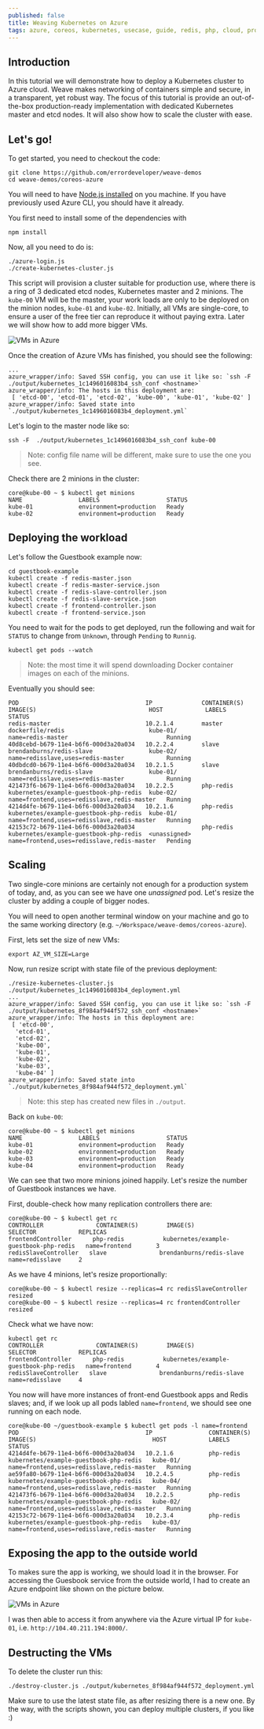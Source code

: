 ```yaml
---
published: false
title: Weaving Kubernetes on Azure
tags: azure, coreos, kubernetes, usecase, guide, redis, php, cloud, provisioning
---
```


## Introduction

In this tutorial we will demonstrate how to deploy a Kubernetes cluster to Azure cloud. Weave makes networking of containers simple and secure, in a transparent, yet robust way. The focus of this tutorial is provide an out-of-the-box production-ready implementation with dedicated Kubernetes master and etcd nodes. It will also show how to scale the cluster with ease.

## Let's go!
To get started, you need to checkout the code:

```
git clone https://github.com/errordeveloper/weave-demos
cd weave-demos/coreos-azure
```

You will need to have [Node.js installed](http://nodejs.org/download/) on you machine. If you have previously used Azure CLI, you should have it already.

You first need to install some of the dependencies with

```
npm install
```

Now, all you need to do is:

```
./azure-login.js
./create-kubernetes-cluster.js
```

This script will provision a cluster suitable for production use, where there is a ring of 3 dedicated etcd nodes, Kubernetes master and 2 minions. The `kube-00` VM will be the master, your work loads are only to be deployed on the minion nodes, `kube-01` and `kube-02`. Initially, all VMs are single-core, to ensure a user of the free tier can reproduce it without paying extra. Later we will show how to add more bigger VMs.

![VMs in Azure](https://www.dropbox.com/s/logk4mot2gnlxgn/Screenshot%202015-02-15%2015.54.45.png?dl=1)

Once the creation of Azure VMs has finished, you should see the following:

```
...
azure_wrapper/info: Saved SSH config, you can use it like so: `ssh -F  ./output/kubernetes_1c1496016083b4_ssh_conf <hostname>`
azure_wrapper/info: The hosts in this deployment are:
 [ 'etcd-00', 'etcd-01', 'etcd-02', 'kube-00', 'kube-01', 'kube-02' ]
azure_wrapper/info: Saved state into `./output/kubernetes_1c1496016083b4_deployment.yml`
```

Let's login to the master node like so:
```
ssh -F  ./output/kubernetes_1c1496016083b4_ssh_conf kube-00
```
> Note: config file name will be different, make sure to use the one you see.

Check there are 2 minions in the cluster:
```
core@kube-00 ~ $ kubectl get minions
NAME                LABELS                   STATUS
kube-01             environment=production   Ready
kube-02             environment=production   Ready
```

## Deploying the workload

Let's follow the Guestbook example now:
```
cd guestbook-example
kubectl create -f redis-master.json
kubectl create -f redis-master-service.json
kubectl create -f redis-slave-controller.json
kubectl create -f redis-slave-service.json
kubectl create -f frontend-controller.json
kubectl create -f frontend-service.json
```

You need to wait for the pods to get deployed, run the following and wait for `STATUS` to change from `Unknown`, through `Pending` to `Runnig`. 
```
kubectl get pods --watch
```
> Note: the most time it will spend downloading Docker container images on each of the minions.

Eventually you should see:
```
POD                                    IP              CONTAINER(S)    IMAGE(S)                                HOST            LABELS                                       STATUS
redis-master                           10.2.1.4        master          dockerfile/redis                        kube-01/            name=redis-master                            Running
40d8cebd-b679-11e4-b6f6-000d3a20a034   10.2.2.4        slave           brendanburns/redis-slave                kube-02/        name=redisslave,uses=redis-master            Running
40dbdcd0-b679-11e4-b6f6-000d3a20a034   10.2.1.5        slave           brendanburns/redis-slave                kube-01/        name=redisslave,uses=redis-master            Running
421473f6-b679-11e4-b6f6-000d3a20a034   10.2.2.5        php-redis       kubernetes/example-guestbook-php-redis  kube-02/        name=frontend,uses=redisslave,redis-master   Running
4214d4fe-b679-11e4-b6f6-000d3a20a034   10.2.1.6        php-redis       kubernetes/example-guestbook-php-redis  kube-01/        name=frontend,uses=redisslave,redis-master   Running
42153c72-b679-11e4-b6f6-000d3a20a034                   php-redis       kubernetes/example-guestbook-php-redis  <unassigned>    name=frontend,uses=redisslave,redis-master   Pending
```

## Scaling

Two single-core minions are certainly not enough for a production system of today, and, as you can see we have one _unassigned_ pod. Let's resize the cluster by adding a couple of bigger nodes.

You will need to open another terminal window on your machine and go to the same working directory (e.g. `~/Workspace/weave-demos/coreos-azure`).

First, lets set the size of new VMs:
```
export AZ_VM_SIZE=Large
```
Now, run resize script with state file of the previous deployment:
```
./resize-kubernetes-cluster.js ./output/kubernetes_1c1496016083b4_deployment.yml
...
azure_wrapper/info: Saved SSH config, you can use it like so: `ssh -F  ./output/kubernetes_8f984af944f572_ssh_conf <hostname>`
azure_wrapper/info: The hosts in this deployment are:
 [ 'etcd-00',
  'etcd-01',
  'etcd-02',
  'kube-00',
  'kube-01',
  'kube-02',
  'kube-03',
  'kube-04' ]
azure_wrapper/info: Saved state into `./output/kubernetes_8f984af944f572_deployment.yml`
```
> Note: this step has created new files in `./output`.

Back on `kube-00`:
```
core@kube-00 ~ $ kubectl get minions
NAME                LABELS                   STATUS
kube-01             environment=production   Ready
kube-02             environment=production   Ready
kube-03             environment=production   Ready
kube-04             environment=production   Ready
```

We can see that two more minions joined happily. Let's resize the number of Guestbook instances we have.

First, double-check how many replication controllers there are:

```
core@kube-00 ~ $ kubectl get rc
CONTROLLER               CONTAINER(S)        IMAGE(S)                                 SELECTOR            REPLICAS
frontendController      php-redis           kubernetes/example-guestbook-php-redis   name=frontend       3
redisSlaveController   slave               brendanburns/redis-slave                 name=redisslave     2
```
As we have 4 minions, let's resize proportionally:
```
core@kube-00 ~ $ kubectl resize --replicas=4 rc redisSlaveController
resized
core@kube-00 ~ $ kubectl resize --replicas=4 rc frontendController
resized
```
Check what we have now:
```
kubectl get rc
CONTROLLER               CONTAINER(S)        IMAGE(S)                                 SELECTOR            REPLICAS
frontendController      php-redis           kubernetes/example-guestbook-php-redis   name=frontend       4
redisSlaveController   slave               brendanburns/redis-slave                 name=redisslave     4
```

You now will have more instances of front-end Guestbook apps and Redis slaves; and, if we look up all pods labled `name=frontend`, we should see one running on each node.

```
core@kube-00 ~/guestbook-example $ kubectl get pods -l name=frontend
POD                                    IP                CONTAINER(S)  IMAGE(S)                                 HOST            LABELS                                       STATUS
4214d4fe-b679-11e4-b6f6-000d3a20a034   10.2.1.6          php-redis     kubernetes/example-guestbook-php-redis   kube-01/            name=frontend,uses=redisslave,redis-master   Running
ae59fa80-b679-11e4-b6f6-000d3a20a034   10.2.4.5          php-redis     kubernetes/example-guestbook-php-redis   kube-04/            name=frontend,uses=redisslave,redis-master   Running
421473f6-b679-11e4-b6f6-000d3a20a034   10.2.2.5          php-redis     kubernetes/example-guestbook-php-redis   kube-02/            name=frontend,uses=redisslave,redis-master   Running
42153c72-b679-11e4-b6f6-000d3a20a034   10.2.3.4          php-redis     kubernetes/example-guestbook-php-redis   kube-03/            name=frontend,uses=redisslave,redis-master   Running
```

## Exposing the app to the outside world

To makes sure the app is working, we should load it in the browser. For accessing the Guesbook service from the outside world, I had to create an Azure endpoint like shown on the picture below.

![VMs in Azure](https://www.dropbox.com/s/a7gglyamb9pltqn/Screenshot%202015-02-15%2016.02.32.png?dl=1)

I was then able to access it from anywhere via the Azure virtual IP for `kube-01`, i.e. `http://104.40.211.194:8000/`.

## Destructing the VMs

To delete the cluster run this:
```
./destroy-cluster.js ./output/kubernetes_8f984af944f572_deployment.yml 
```

Make sure to use the latest state file, as after resizing there is a new one. By the way, with the scripts shown, you can deploy multiple clusters, if you like :)

